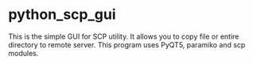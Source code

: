 # python_scp_gui

This is the simple GUI for SCP utility. It allows you to copy file or entire directory to remote server.
This program uses PyQT5, paramiko and scp modules.
